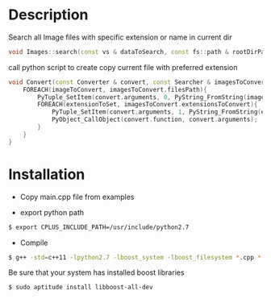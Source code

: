 # Description

Search all Image files with specific extension or name in current dir

```cpp
void Images::search(const vs & dataToSearch, const fs::path & rootDirPath);
```
call python script to create copy current file with preferred extension

```cpp
void Convert(const Converter & convert, const Searcher & imagesToConvert){
	FOREACH(imageToConvert, imagesToConvert.filesPath){
		PyTuple_SetItem(convert.arguments, 0, PyString_FromString(imageToConvert->filename().string().c_str()));
		FOREACH(extensionToSet, imagesToConvert.extensionsToConvert){
			PyTuple_SetItem(convert.arguments, 1, PyString_FromString(extensionToSet->c_str()));
			PyObject_CallObject(convert.function, convert.arguments);
		}
	}	
}
```

# Installation 

- Copy main.cpp file from examples 

- export python path

```sh
$ export CPLUS_INCLUDE_PATH=/usr/include/python2.7
```
- Compile

```sh
$ g++ -std=c++11 -lpython2.7 -lboost_system -lboost_filesystem *.cpp *.h -o converter
```
Be sure that your system has installed boost libraries

```sh
$ sudo aptitude install libboost-all-dev
```
